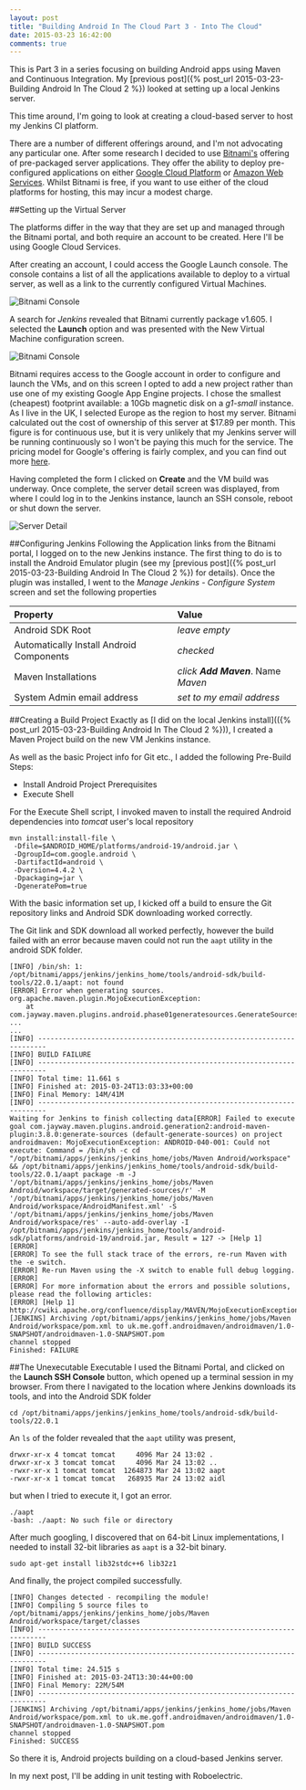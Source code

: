 ```yaml
---
layout: post
title: "Building Android In The Cloud Part 3 - Into The Cloud"
date: 2015-03-23 16:42:00
comments: true
---
```


This is Part 3 in a series focusing on building Android apps using Maven and Continuous Integration.
My [previous post]({% post_url 2015-03-23-Building Android In The Cloud 2 %}) looked at setting up a local Jenkins server.

This time around, I'm going to look at creating a cloud-based server to host my Jenkins CI platform.

There are a number of different offerings around, and I'm not advocating any particular one.  After some research I decided to use [Bitnami's](https://bitnami.com) offering of pre-packaged server applications.  They offer the ability to deploy pre-configured applications on either [Google Cloud Platform](https://cloud.google.com) or [Amazon Web Services](http://aws.amazon.com).  Whilst Bitnami is free, if you want to use either of the cloud platforms for hosting, this may incur a modest charge.  

##Setting up the Virtual Server

The platforms differ in the way that they are set up and managed through the Bitnami portal, and both require an account to be created.  Here I'll be using Google Cloud Services.

After creating an account, I could access the Google Launch console.  The console contains a list of all the applications available to deploy to a virtual server, as well as a link to the currently configured Virtual Machines.

![Bitnami Console]({{site.baseurl}}/images/bitnami-console.png)

A search for *Jenkins* revealed that Bitnami currently package v1.605.  I selected the **Launch** option and was presented with the New Virtual Machine configuration screen.

![Bitnami Console]({{site.baseurl}}/images/bitnami-new-vm.png)


Bitnami requires access to the Google account in order to configure and launch the VMs, and on this screen I opted to add a new project rather than use one of my existing Google App Engine projects.  I chose the smallest (cheapest) footprint available: a 10Gb magnetic disk on a *g1-small* instance.  As I live in the UK, I selected Europe as the region to host my server.  Bitnami calculated out the cost of ownership of this server at $17.89 per month.  This figure is for continuous use, but it is very unlikely that my Jenkins server will be running continuously so I won't be paying this much for the service.  The pricing model for Google's offering is fairly complex, and you can find out more [here](https://cloud.google.com/compute/pricing).

Having completed the form I clicked on **Create** and the VM build was underway.  Once complete, the server detail screen was displayed, from where I could log in to the Jenkins instance, launch an SSH console, reboot or shut down the server.

![Server Detail]({{site.baseurl}}/images/bitnami-server-detail.png)

##Configuring Jenkins
Following the Application links from the Bitnami portal, I logged on to the new Jenkins instance.  The first thing to do is to install the Android Emulator plugin (see my [previous post]({% post_url 2015-03-23-Building Android In The Cloud 2 %}) for details).  Once the plugin was installed, I went to the *Manage Jenkins - Configure System* screen and set the following properties


Property | Value
:-------- | :-----
Android SDK Root | *leave empty*
Automatically Install Android Components | *checked*
Maven Installations | *click __Add Maven__*. Name *Maven*
System Admin email address | *set to my email address*


##Creating a Build Project
Exactly as [I did on the local Jenkins install](({% post_url 2015-03-23-Building Android In The Cloud 2 %})), I created a Maven Project build on the new VM Jenkins instance.  

As well as the basic Project info for Git etc., I added the following Pre-Build Steps:

* Install Android Project Prerequisites
* Execute Shell

For the Execute Shell script, I invoked maven to install the required Android dependencies into *tomcat* user's local repository

```
mvn install:install-file \
 -Dfile=$ANDROID_HOME/platforms/android-19/android.jar \
 -DgroupId=com.google.android \
 -DartifactId=android \
 -Dversion=4.4.2 \
 -Dpackaging=jar \
 -DgeneratePom=true
```

With the basic information set up, I kicked off a build to ensure the Git repository links and Android SDK downloading worked correctly.  

The Git link and SDK download all worked perfectly, however the build failed with an error because maven could not run the ``aapt`` utility in the android SDK folder.

```
[INFO] /bin/sh: 1: /opt/bitnami/apps/jenkins/jenkins_home/tools/android-sdk/build-tools/22.0.1/aapt: not found
[ERROR] Error when generating sources.
org.apache.maven.plugin.MojoExecutionException: 
	at com.jayway.maven.plugins.android.phase01generatesources.GenerateSourcesMojo.generateR(GenerateSourcesMojo.java:576)
...
...
[INFO] ------------------------------------------------------------------------
[INFO] BUILD FAILURE
[INFO] ------------------------------------------------------------------------
[INFO] Total time: 11.661 s
[INFO] Finished at: 2015-03-24T13:03:33+00:00
[INFO] Final Memory: 14M/41M
[INFO] ------------------------------------------------------------------------
Waiting for Jenkins to finish collecting data[ERROR] Failed to execute goal com.jayway.maven.plugins.android.generation2:android-maven-plugin:3.8.0:generate-sources (default-generate-sources) on project androidmaven: MojoExecutionException: ANDROID-040-001: Could not execute: Command = /bin/sh -c cd "/opt/bitnami/apps/jenkins/jenkins_home/jobs/Maven Android/workspace" && /opt/bitnami/apps/jenkins/jenkins_home/tools/android-sdk/build-tools/22.0.1/aapt package -m -J '/opt/bitnami/apps/jenkins/jenkins_home/jobs/Maven Android/workspace/target/generated-sources/r' -M '/opt/bitnami/apps/jenkins/jenkins_home/jobs/Maven Android/workspace/AndroidManifest.xml' -S '/opt/bitnami/apps/jenkins/jenkins_home/jobs/Maven Android/workspace/res' --auto-add-overlay -I /opt/bitnami/apps/jenkins/jenkins_home/tools/android-sdk/platforms/android-19/android.jar, Result = 127 -> [Help 1]
[ERROR] 
[ERROR] To see the full stack trace of the errors, re-run Maven with the -e switch.
[ERROR] Re-run Maven using the -X switch to enable full debug logging.
[ERROR] 
[ERROR] For more information about the errors and possible solutions, please read the following articles:
[ERROR] [Help 1] http://cwiki.apache.org/confluence/display/MAVEN/MojoExecutionException
[JENKINS] Archiving /opt/bitnami/apps/jenkins/jenkins_home/jobs/Maven Android/workspace/pom.xml to uk.me.goff.androidmaven/androidmaven/1.0-SNAPSHOT/androidmaven-1.0-SNAPSHOT.pom
channel stopped
Finished: FAILURE
```

##The Unexecutable Executable
I used the Bitnami Portal, and clicked on the **Launch SSH Console** button, which opened up a terminal session in my browser.  From there I navigated to the location where Jenkins downloads its tools, and into the Android SDK folder

```
cd /opt/bitnami/apps/jenkins/jenkins_home/tools/android-sdk/build-tools/22.0.1
```

An ``ls`` of the folder revealed that the `aapt` utility was present, 

```
drwxr-xr-x 4 tomcat tomcat     4096 Mar 24 13:02 .
drwxr-xr-x 3 tomcat tomcat     4096 Mar 24 13:02 ..
-rwxr-xr-x 1 tomcat tomcat  1264873 Mar 24 13:02 aapt
-rwxr-xr-x 1 tomcat tomcat   268935 Mar 24 13:02 aidl
```

but when I tried to execute it, I got an error.

```
./aapt
-bash: ./aapt: No such file or directory
```

After much googling, I discovered that on 64-bit Linux implementations, I needed to install 32-bit libraries as `aapt` is a 32-bit binary.

```
sudo apt-get install lib32stdc++6 lib32z1
```

And finally, the project compiled successfully.

```
[INFO] Changes detected - recompiling the module!
[INFO] Compiling 5 source files to /opt/bitnami/apps/jenkins/jenkins_home/jobs/Maven Android/workspace/target/classes
[INFO] ------------------------------------------------------------------------
[INFO] BUILD SUCCESS
[INFO] ------------------------------------------------------------------------
[INFO] Total time: 24.515 s
[INFO] Finished at: 2015-03-24T13:30:44+00:00
[INFO] Final Memory: 22M/54M
[INFO] ------------------------------------------------------------------------
[JENKINS] Archiving /opt/bitnami/apps/jenkins/jenkins_home/jobs/Maven Android/workspace/pom.xml to uk.me.goff.androidmaven/androidmaven/1.0-SNAPSHOT/androidmaven-1.0-SNAPSHOT.pom
channel stopped
Finished: SUCCESS
```

So there it is, Android projects building on a cloud-based Jenkins server.

In my next post, I'll be adding in unit testing with Roboelectric.


